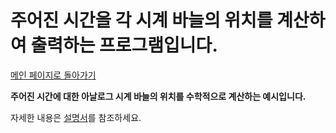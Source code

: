 # 주어진 시간을 각 시계 바늘의 위치를 계산하여 출력하는 프로그램입니다.
[메인 페이지로 돌아가기](https://github.com/jaeyong0311?tab=repositories)

**주어진 시간에 대한 아날로그 시계 바늘의 위치를 수학적으로 계산하는 예시입니다.**

자세한 내용은 [설명서](https://github.com/jaeyong0311/Time-calculation/commit/e8a42f95b838a4a6076fa41cc45fac5e5d4439b8)를 참조하세요.
